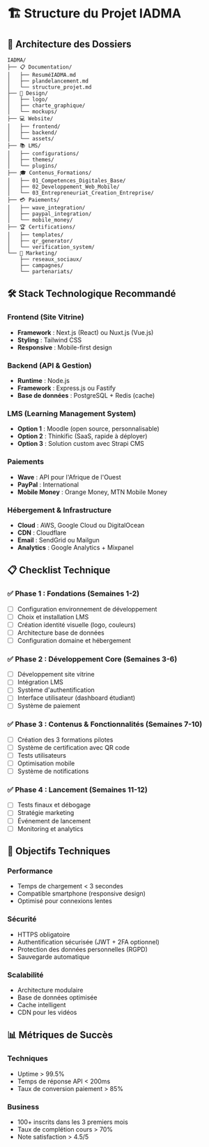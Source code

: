 # 🏗️ Structure du Projet IADMA

## 📁 Architecture des Dossiers

```
IADMA/
├── 📋 Documentation/
│   ├── ResuméIADMA.md
│   ├── plandelancement.md
│   └── structure_projet.md
├── 🎨 Design/
│   ├── logo/
│   ├── charte_graphique/
│   └── mockups/
├── 💻 Website/
│   ├── frontend/
│   ├── backend/
│   └── assets/
├── 📚 LMS/
│   ├── configurations/
│   ├── themes/
│   └── plugins/
├── 🎓 Contenus_Formations/
│   ├── 01_Competences_Digitales_Base/
│   ├── 02_Developpement_Web_Mobile/
│   └── 03_Entrepreneuriat_Creation_Entreprise/
├── 💳 Paiements/
│   ├── wave_integration/
│   ├── paypal_integration/
│   └── mobile_money/
├── 🏆 Certifications/
│   ├── templates/
│   ├── qr_generator/
│   └── verification_system/
└── 📱 Marketing/
    ├── reseaux_sociaux/
    ├── campagnes/
    └── partenariats/
```

## 🛠️ Stack Technologique Recommandé

### Frontend (Site Vitrine)
- **Framework** : Next.js (React) ou Nuxt.js (Vue.js)
- **Styling** : Tailwind CSS
- **Responsive** : Mobile-first design

### Backend (API & Gestion)
- **Runtime** : Node.js
- **Framework** : Express.js ou Fastify
- **Base de données** : PostgreSQL + Redis (cache)

### LMS (Learning Management System)
- **Option 1** : Moodle (open source, personnalisable)
- **Option 2** : Thinkific (SaaS, rapide à déployer)
- **Option 3** : Solution custom avec Strapi CMS

### Paiements
- **Wave** : API pour l'Afrique de l'Ouest
- **PayPal** : International
- **Mobile Money** : Orange Money, MTN Mobile Money

### Hébergement & Infrastructure
- **Cloud** : AWS, Google Cloud ou DigitalOcean
- **CDN** : Cloudflare
- **Email** : SendGrid ou Mailgun
- **Analytics** : Google Analytics + Mixpanel

## 📋 Checklist Technique

### ✅ Phase 1 : Fondations (Semaines 1-2)
- [ ] Configuration environnement de développement
- [ ] Choix et installation LMS
- [ ] Création identité visuelle (logo, couleurs)
- [ ] Architecture base de données
- [ ] Configuration domaine et hébergement

### ✅ Phase 2 : Développement Core (Semaines 3-6)
- [ ] Développement site vitrine
- [ ] Intégration LMS
- [ ] Système d'authentification
- [ ] Interface utilisateur (dashboard étudiant)
- [ ] Système de paiement

### ✅ Phase 3 : Contenus & Fonctionnalités (Semaines 7-10)
- [ ] Création des 3 formations pilotes
- [ ] Système de certification avec QR code
- [ ] Tests utilisateurs
- [ ] Optimisation mobile
- [ ] Système de notifications

### ✅ Phase 4 : Lancement (Semaines 11-12)
- [ ] Tests finaux et débogage
- [ ] Stratégie marketing
- [ ] Événement de lancement
- [ ] Monitoring et analytics

## 🎯 Objectifs Techniques

### Performance
- Temps de chargement < 3 secondes
- Compatible smartphone (responsive design)
- Optimisé pour connexions lentes

### Sécurité
- HTTPS obligatoire
- Authentification sécurisée (JWT + 2FA optionnel)
- Protection des données personnelles (RGPD)
- Sauvegarde automatique

### Scalabilité
- Architecture modulaire
- Base de données optimisée
- Cache intelligent
- CDN pour les vidéos

## 📊 Métriques de Succès

### Techniques
- Uptime > 99.5%
- Temps de réponse API < 200ms
- Taux de conversion paiement > 85%

### Business
- 100+ inscrits dans les 3 premiers mois
- Taux de complétion cours > 70%
- Note satisfaction > 4.5/5
